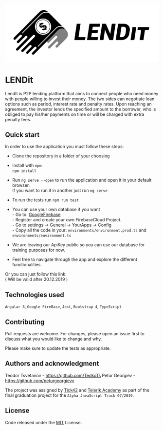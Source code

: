 ![Alt text](client/src/assets/Logo_readme.png)

# LENDit

LendIt is P2P lending platform that aims to connect people who need money with people willing to invest their money. The two sides can negotiate loan options such as period, interest rate and penalty rates. Upon reaching an agreement, the investor lends the specified amount to the borrower, who is obliged to pay his/her payments on time or will be charged with extra penalty fees.

## Quick start

In order to use the application you must follow these steps:

-   Clone the repository in a folder of your choosing
   
- Install with ```npm```:          
    ```npm install```
- Run ```ng serve --open``` to run the application and open it in your default browser.<br/> If you want to run it in another just run ```ng serve```
- To run the tests run ```npm run test```
- You can use your own database if you want <br/>- Go to: [GoogleFirebase](https://console.firebase.google.com/) <br/> - Register and create your own FirebaseCloud Project. <br/>- Go to settings -> General -> YourApps -> Config<br/>- Copy all the code in your: ```environments/environment.prod.ts``` and ```environments/environment.ts```
- We are leaving our ApiKey public so you can use our database for training purposes for now.
- Feel free to navigate through the app and explore the different functionalities.

Or you can just follow this link: <br/>
( Will be valid after 20.12.2019 )

## Technologies used

```Angular 8```, ```Google FireBase```, ```Jest```, ```Bootstrap 4```, ```TypeScript```

## Contributing

Pull requests are welcome. For changes, please open an issue first to discuss what you would like to change and why.

Please make sure to update the tests as appropriate.

## Authors and acknowledgment
Teodor Tsvetanov - https://github.com/TedkoTs
Petur Georgiev - https://github.com/peturgeorgievv<br/>


The project was assigned by [Tick42](https://tick42.com/) and [Telerik Academy](https://www.telerikacademy.com/) as part of the final graduation project for the ```Alpha JavaScript Track 07/2019```. 

## License
Code released under the [MIT](https://choosealicense.com/licenses/mit/) License.
